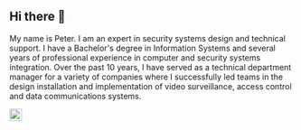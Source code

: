 ## Hi there 👋

My name is Peter. I am an expert in security systems design and technical support. I have a Bachelor's degree in Information Systems and several years of professional experience in computer and security systems integration. Over the past 10 years, I have served as a technical department manager for a variety of companies where I successfully led teams in the design installation and implementation of video surveillance, access control and data communications systems.

<a href="https://www.linkedin.com/in/peter-wilutis-667662a6">
  <img align="left" alt="LinkdeIn" width="22px" src="https://cdn.jsdelivr.net/npm/simple-icons@v3/icons/linkedin.svg" />
</a>

<!--
**Peter-Wil/Peter-Wil** is a ✨ _special_ ✨ repository because its `README.md` (this file) appears on your GitHub profile.

Here are some ideas to get you started:

- 🔭 I’m currently working on ...
- 🌱 I’m currently learning ...
- 👯 I’m looking to collaborate on ...
- 🤔 I’m looking for help with ...
- 💬 Ask me about ...
- 📫 How to reach me: ...
- 😄 Pronouns: ...
- ⚡ Fun fact: ...
-->
